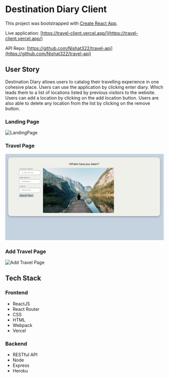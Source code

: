 # Destination Diary Client

This project was bootstrapped with [Create React App](https://github.com/facebook/create-react-app).

Live application: [https://travel-client.vercel.app/](https://travel-client.vercel.app/)

API Repo: [https://github.com/Nishat322/travel-api](https://github.com/Nishat322/travel-api)


## User Story
Destination Diary allows users to catalog their travelling experience in one cohesive place. Users can use the application by clicking enter diary. Which leads them to a list of locations listed by previous visitors to the website. Users can add a location by clicking on the add location button. Users are also able to delete any location from the list by clicking on the remove button. 


### Landing Page
![LandingPage]()

### Travel Page
![Travel Page](images/AddTravel.jpg)

### Add Travel Page
![Add Travel Page]()

## Tech Stack

### Frontend
- ReactJS
- React Router
- CSS
- HTML
- Webpack
- Vercel

### Backend
- RESTful API
- Node
- Express
- Heroku

